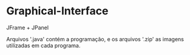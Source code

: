# Graphical-Interface
JFrame + JPanel

Arquivos '.java' contém a programação, e os arquivos '.zip' as imagens utilizadas em cada programa.
